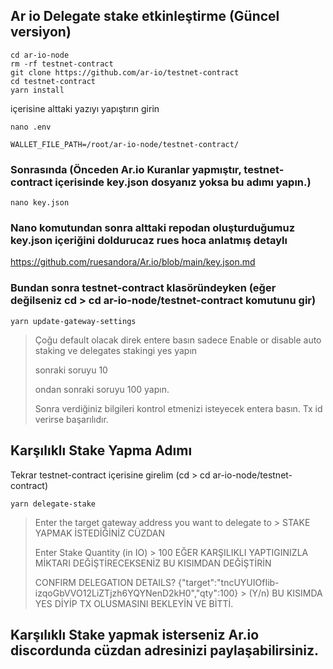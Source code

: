 ## Ar io Delegate stake etkinleştirme (Güncel versiyon)

```
cd ar-io-node 
rm -rf testnet-contract
git clone https://github.com/ar-io/testnet-contract
cd testnet-contract
yarn install
```

içerisine alttaki yazıyı yapıştırın girin
```
nano .env
```
``WALLET_FILE_PATH=/root/ar-io-node/testnet-contract/``

### Sonrasında (Önceden Ar.io Kuranlar yapmıştır, testnet-contract içerisinde key.json dosyanız yoksa bu adımı yapın.)
```
nano key.json 
```

### Nano komutundan sonra alttaki repodan oluşturduğumuz key.json içeriğini doldurucaz rues hoca anlatmış detaylı


https://github.com/ruesandora/Ar.io/blob/main/key.json.md


### Bundan sonra testnet-contract klasöründeyken (eğer değilseniz cd > cd ar-io-node/testnet-contract komutunu gir)
```
yarn update-gateway-settings
```

> Çoğu default olacak direk entere basın sadece Enable or disable auto staking ve delegates stakingi yes yapın
> 
> sonraki soruyu 10
> 
> ondan sonraki soruyu 100 yapın.
> 
> Sonra verdiğiniz bilgileri kontrol etmenizi isteyecek entera basın. Tx id verirse başarılıdır.

## Karşılıklı Stake Yapma Adımı
Tekrar testnet-contract içerisine girelim (cd > cd ar-io-node/testnet-contract)

```
yarn delegate-stake
```
> Enter the target gateway address you want to delegate to > STAKE YAPMAK İSTEDİĞİNİZ CÜZDAN
>
> Enter Stake Quantity (in IO) >  100 EĞER KARŞILIKLI YAPTIGINIZLA MİKTARI DEĞİŞTİRECEKSENİZ BU KISIMDAN DEĞİŞTİRİN
>
> CONFIRM DELEGATION DETAILS? {"target":"tncUYUIOfIib-izqoGbVVO12LiZTjzh6YQYNenD2kH0","qty":100} > (Y/n) BU KISIMDA YES DİYİP TX OLUSMASINI BEKLEYİN VE BİTTİ.

## Karşılıklı Stake yapmak isterseniz Ar.io discordunda cüzdan adresinizi paylaşabilirsiniz.

